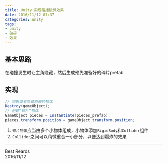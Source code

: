 ```yaml
---
title: Unity:实现碰撞破碎效果
date: 2016/11/12 07:37
categories: unity
tags:
- unity
- 破碎
- 效果
---
```


## 基本思路
在碰撞发生时让主角隐藏，然后生成预先准备好的碎片prefab

## 实现
```cs
// 销毁或者隐藏原来的物体
Destroy(gameObject);
// 创建“碎片”物体
GameObject pieces = Instantiate(pieces_prefab);
pieces.transform.position = gameObject.transform.position;
```

1. `碎片物体`应当由多个小物体组成，小物体添加`RigidBody`和`Collider`组件
2. `Collider`之间可以稍微重合一小部分，以便达到爆炸的效果


---

Best Reards   
2016/11/12
